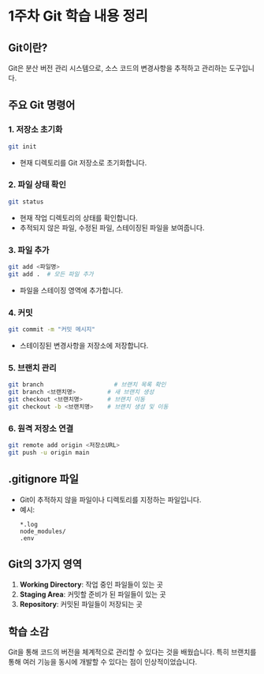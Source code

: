 # 1주차 Git 학습 내용 정리

## Git이란?
Git은 분산 버전 관리 시스템으로, 소스 코드의 변경사항을 추적하고 관리하는 도구입니다.

## 주요 Git 명령어

### 1. 저장소 초기화
```bash
git init
```
- 현재 디렉토리를 Git 저장소로 초기화합니다.

### 2. 파일 상태 확인
```bash
git status
```
- 현재 작업 디렉토리의 상태를 확인합니다.
- 추적되지 않은 파일, 수정된 파일, 스테이징된 파일을 보여줍니다.

### 3. 파일 추가
```bash
git add <파일명>
git add .  # 모든 파일 추가
```
- 파일을 스테이징 영역에 추가합니다.

### 4. 커밋
```bash
git commit -m "커밋 메시지"
```
- 스테이징된 변경사항을 저장소에 저장합니다.

### 5. 브랜치 관리
```bash
git branch                    # 브랜치 목록 확인
git branch <브랜치명>         # 새 브랜치 생성
git checkout <브랜치명>       # 브랜치 이동
git checkout -b <브랜치명>    # 브랜치 생성 및 이동
```

### 6. 원격 저장소 연결
```bash
git remote add origin <저장소URL>
git push -u origin main
```

## .gitignore 파일
- Git이 추적하지 않을 파일이나 디렉토리를 지정하는 파일입니다.
- 예시:
  ```
  *.log
  node_modules/
  .env
  ```

## Git의 3가지 영역
1. **Working Directory**: 작업 중인 파일들이 있는 곳
2. **Staging Area**: 커밋할 준비가 된 파일들이 있는 곳
3. **Repository**: 커밋된 파일들이 저장되는 곳

## 학습 소감
Git을 통해 코드의 버전을 체계적으로 관리할 수 있다는 것을 배웠습니다. 특히 브랜치를 통해 여러 기능을 동시에 개발할 수 있다는 점이 인상적이었습니다.